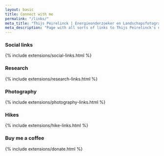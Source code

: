 ```yaml
---
layout: basic
title: Connect with me
permalink: "/links/"
meta_title: "Thijs Peirelinck | Energieonderzoeker en Landschapsfotograaf"
meta_description: "Page with all sorts of links to Thijs Peirelinck's online presence."
---
```

### Social links
{% include extensions/social-links.html %}

### Research
{% include extensions/research-links.html %}

### Photography
{% include extensions/photography-links.html %}

### Hikes
{% include extensions/hike-links.html %}

### Buy me a coffee
{% include extensions/donate.html %}


